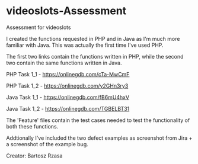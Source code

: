 # videoslots-Assessment

Assessment for videoslots

I created the functions requested in PHP and in Java as I'm much more familiar with Java.
This was actually the first time I've used PHP.

The first two links contain the functions written in PHP, while the second two contain the same functions written in Java.

PHP Task 1_1 - https://onlinegdb.com/cTa-MwCmF

PHP Task 1_2 - https://onlinegdb.com/y2GHn3ry3

Java Task 1_1 - https://onlinegdb.com/fB6mU4hxV

Java Task 1_2 - https://onlinegdb.com/TGBELBT31

The 'Feature' files contain the test cases needed to test the functionality of both these functions. 

Addtionally I've included the two defect examples as screenshot from Jira + a screenshot of the example bug. 

Creator: Bartosz Rzasa
